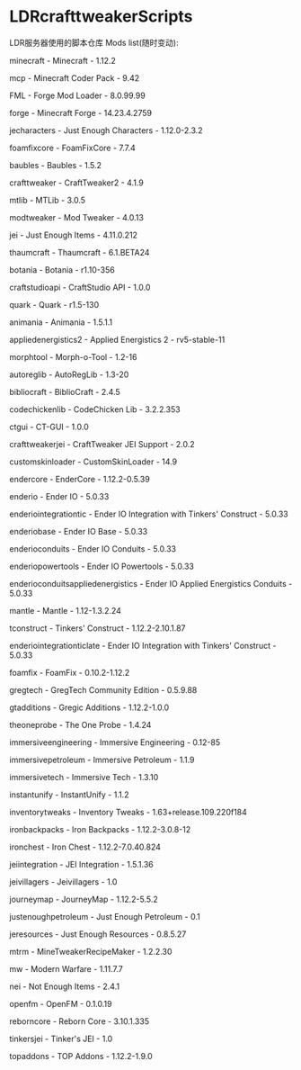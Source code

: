 # LDRcrafttweakerScripts
LDR服务器使用的脚本仓库
Mods list(随时变动):

minecraft - Minecraft - 1.12.2

mcp - Minecraft Coder Pack - 9.42

FML - Forge Mod Loader - 8.0.99.99

forge - Minecraft Forge - 14.23.4.2759

jecharacters - Just Enough Characters - 1.12.0-2.3.2

foamfixcore - FoamFixCore - 7.7.4

baubles - Baubles - 1.5.2

crafttweaker - CraftTweaker2 - 4.1.9

mtlib - MTLib - 3.0.5

modtweaker - Mod Tweaker - 4.0.13

jei - Just Enough Items - 4.11.0.212

thaumcraft - Thaumcraft - 6.1.BETA24

botania - Botania - r1.10-356

craftstudioapi - CraftStudio API - 1.0.0

quark - Quark - r1.5-130

animania - Animania - 1.5.1.1

appliedenergistics2 - Applied Energistics 2 - rv5-stable-11

morphtool - Morph-o-Tool - 1.2-16

autoreglib - AutoRegLib - 1.3-20

bibliocraft - BiblioCraft - 2.4.5

codechickenlib - CodeChicken Lib - 3.2.2.353

ctgui - CT-GUI - 1.0.0

crafttweakerjei - CraftTweaker JEI Support - 2.0.2

customskinloader - CustomSkinLoader - 14.9

endercore - EnderCore - 1.12.2-0.5.39

enderio - Ender IO - 5.0.33

enderiointegrationtic - Ender IO Integration with Tinkers' Construct - 5.0.33

enderiobase - Ender IO Base - 5.0.33

enderioconduits - Ender IO Conduits - 5.0.33

enderiopowertools - Ender IO Powertools - 5.0.33

enderioconduitsappliedenergistics - Ender IO Applied Energistics Conduits - 5.0.33

mantle - Mantle - 1.12-1.3.2.24

tconstruct - Tinkers' Construct - 1.12.2-2.10.1.87

enderiointegrationticlate - Ender IO Integration with Tinkers' Construct - 5.0.33

foamfix - FoamFix - 0.10.2-1.12.2

gregtech - GregTech Community Edition - 0.5.9.88

gtadditions - Gregic Additions - 1.12.2-1.0.0

theoneprobe - The One Probe - 1.4.24

immersiveengineering - Immersive Engineering - 0.12-85

immersivepetroleum - Immersive Petroleum - 1.1.9

immersivetech - Immersive Tech - 1.3.10

instantunify - InstantUnify - 1.1.2

inventorytweaks - Inventory Tweaks - 1.63+release.109.220f184

ironbackpacks - Iron Backpacks - 1.12.2-3.0.8-12

ironchest - Iron Chest - 1.12.2-7.0.40.824

jeiintegration - JEI Integration - 1.5.1.36

jeivillagers - Jeivillagers - 1.0

journeymap - JourneyMap - 1.12.2-5.5.2

justenoughpetroleum - Just Enough Petroleum - 0.1

jeresources - Just Enough Resources - 0.8.5.27

mtrm - MineTweakerRecipeMaker - 1.2.2.30

mw - Modern Warfare - 1.11.7.7

nei - Not Enough Items - 2.4.1

openfm - OpenFM - 0.1.0.19

reborncore - Reborn Core - 3.10.1.335

tinkersjei - Tinker's JEI - 1.0

topaddons - TOP Addons - 1.12.2-1.9.0
